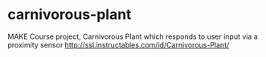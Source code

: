 # carnivorous-plant
MAKE Course project, Carnivorous Plant which responds to user input via a proximity sensor
http://ssl.instructables.com/id/Carnivorous-Plant/

